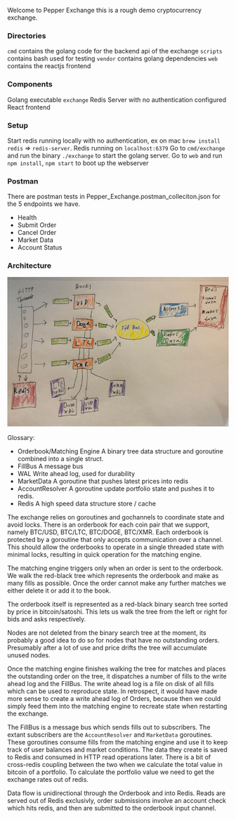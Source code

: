 

Welcome to Pepper Exchange this is a rough demo cryptocurrency exchange. 

### Directories ###

`cmd` contains the golang code for the backend api of the exchange
`scripts` contains bash used for testing
`vendor` contains golang dependencies
`web` contains the reactjs frontend

### Components ###

Golang executable `exchange`
Redis Server with no authentication configured
React frontend


### Setup ###
Start redis running locally with no authentication, ex on mac `brew install redis` => `redis-server`.
Redis running on `localhost:6379` 
Go to `cmd/exchange` and run the binary `./exchange` to start the golang server.
Go to `web` and run `npm install`, `npm start` to boot up the webserver

### Postman ###
There are postman tests in Pepper_Exchange.postman_colleciton.json for the 5 endpoints we have.
* Health
* Submit Order
* Cancel Order
* Market Data
* Account Status

### Architecture ###
![Architecture Diagram](Architecture.png)

Glossary:
* Orderbook/Matching Engine   A binary tree data structure and goroutine combined into a single struct.
* FillBus 					A message bus
* WAL							Write ahead log, used for durability
* MarketData					A goroutine that pushes latest prices into redis
* AccountResolver				A goroutine update portfolio state and pushes it to redis.
* Redis						A high speed data structure store / cache


The exchange relies on goroutines and gochannels to coordinate state and avoid locks. There is an orderbook for each coin pair that we support, namely BTC/USD, BTC/LTC, BTC/DOGE, BTC/XMR. Each orderbook is protected by a goroutine that only accepts communication over a channel. This should allow the orderbooks to operate in a single threaded state with minimal locks, resulting in quick operation for the matching engine. 

The matching engine triggers only when an order is sent to the orderbook. We walk the red-black tree which represents the orderbook and make as many fills as possible. Once the order cannot make any further matches we either delete it or add it to the book. 

The orderbook itself is represented as a red-black binary search tree sorted by price in bitcoin/satoshi. This lets us walk the tree from the left or right for bids and asks respectively. 

Nodes are not deleted from the binary search tree at the moment, its probably a good idea to do so for nodes that have no outstanding orders. Presumably after a lot of use and price drifts the tree will accumulate unused nodes. 

Once the matching engine finishes walking the tree for matches and places the outstanding order on the tree, it dispatches a number of fills to the write ahead log and the FillBus. The write ahead log is a file on disk of all fills which can be used to reproduce state. In retrospect, it would have made more sense to create a write ahead log of Orders, because then we could simply feed them into the matching engine to recreate state when restarting the exchange. 

The FillBus is a message bus which sends fills out to subscribers. The extant subscribers are the `AccountResolver` and `MarketData` goroutines. These goroutines consume fills from the matching engine and use it to keep track of user balances and market conditions. The data they create is saved to Redis and consumed in HTTP read operations later. There is a bit of cross-redis coupling between the two when we calculate the total value in bitcoin of a portfolio. To calculate the portfolio value we need to get the exchange rates out of redis. 

Data flow is unidirectional through the Orderbook and into Redis. Reads are served out of Redis exclusivly, order submissions involve an account check which hits redis, and then are submitted to the orderbook input channel. 




